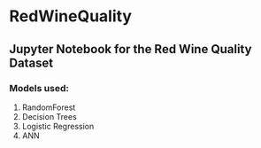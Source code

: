 # RedWineQuality

## Jupyter Notebook for the Red Wine Quality Dataset 

### Models used:
1. RandomForest
2. Decision Trees
3. Logistic Regression
4. ANN

